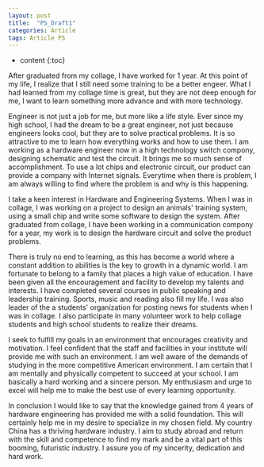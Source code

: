 ```yaml
---
layout: post
title:  "PS_Draft1"
categories: Article
tags: Article PS
---
```


* content
{:toc}


After graduated from my collage, I have worked for 1 year. At this point of my life, I realize that I still need some training to be a better engeer. What I had learned from my collage time is great, but they are not deep enough for me, I want to learn something more advance and with more technology.

Engineer is not just a job for me, but more like a life style. Ever since my high school, I had the dream to be a great engineer, not just because engineers looks cool, but they are to solve practical problems. It is so attractive to me to learn how everything works and how to use them. I am working as a hardware engineer now in a high technology switch compony, designing schematic and test the circuit. It brings me so much sense of accomplishment. To use a lot chips and electronic circuit, our product can provide a company with Internet signals. Everytime when there is problem, I am always willing to find where the problem is 
and why is this happening.

I take a keen interest in Hardware and Engineering Systems. When I was in collage, I was working on a project to design an animals' training system, using a small chip and write some software to design the system. After graduated from collage, I have been working in a communication compony for a year, my work is to design the hardware circuit and solve the product problems.

There is truly no end to learning, as this has become a world where a constant addition to abilities is the key to growth in a dynamic world. I am fortunate to belong to a family that places a high value of education. I have been given all the encouragement and facility to develop my talents and interests. I have completed several courses in public speaking and leadership training. Sports, music and reading also fill my life. I was also leader of the a students' organization for posting news for students when I was in collage. I also participate in many volunteer work to help collage students and high school students to realize their dreams.

I seek to fulfill my goals in an environment that encourages creativity and motivation. I feel confident that the staff and facilities in your institute will provide me with such an environment. I am well aware of the demands of studying in the more competitive American environment. I am certain that I am mentally and physically competent to succeed at your school. I am basically a hard working and a sincere person. My enthusiasm and urge to excel will help me to make the best use of every learning opportunity.


In conclusion I would like to say that the knowledge gained from 4 years of hardware engineering has provided me with a solid foundation. This will certainly help me in my desire to specialize in my chosen field. My country China has a thriving hardware industry. I aim to study abroad and return with the skill and competence to find my mark and be a vital part of this booming, futuristic industry. I assure you of my sincerity, dedication and hard work.
